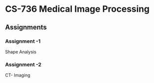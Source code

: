 # CS-736 Medical Image Processing
## Assignments
### Assignment -1
Shape Analysis

### Assignment -2
CT- Imaging
